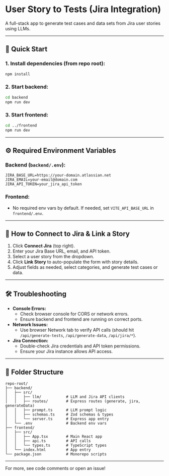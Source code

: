 # User Story to Tests (Jira Integration)

A full-stack app to generate test cases and data sets from Jira user stories using LLMs.

---

## 🚀 Quick Start

### 1. Install dependencies (from repo root):
```sh
npm install
```

### 2. Start backend:
```sh
cd backend
npm run dev
```

### 3. Start frontend:
```sh
cd ../frontend
npm run dev
```

---

## ⚙️ Required Environment Variables

### Backend (`backend/.env`):
```
JIRA_BASE_URL=https://your-domain.atlassian.net
JIRA_EMAIL=your-email@domain.com
JIRA_API_TOKEN=your_jira_api_token
```

### Frontend:
- No required env vars by default. If needed, set `VITE_API_BASE_URL` in `frontend/.env`.

---

## 🔗 How to Connect to Jira & Link a Story
1. Click **Connect Jira** (top right).
2. Enter your Jira Base URL, email, and API token.
3. Select a user story from the dropdown.
4. Click **Link Story** to auto-populate the form with story details.
5. Adjust fields as needed, select categories, and generate test cases or data.

---

## 🛠️ Troubleshooting
- **Console Errors:**
  - Check browser console for CORS or network errors.
  - Ensure backend and frontend are running on correct ports.
- **Network Issues:**
  - Use browser Network tab to verify API calls (should hit `/api/generate-tests`, `/api/generate-data`, `/api/jira/*`).
- **Jira Connection:**
  - Double-check Jira credentials and API token permissions.
  - Ensure your Jira instance allows API access.

---

## 📁 Folder Structure

```
repo-root/
├── backend/
│   ├── src/
│   │   ├── llm/           # LLM and Jira API clients
│   │   ├── routes/        # Express routes (generate, jira, generateData)
│   │   ├── prompt.ts      # LLM prompt logic
│   │   ├── schemas.ts     # Zod schemas & types
│   │   └── server.ts      # Express app entry
│   └── .env               # Backend env vars
├── frontend/
│   ├── src/
│   │   ├── App.tsx        # Main React app
│   │   ├── api.ts         # API calls
│   │   └── types.ts       # TypeScript types
│   └── index.html         # App entry
└── package.json           # Monorepo scripts
```

---

For more, see code comments or open an issue!
